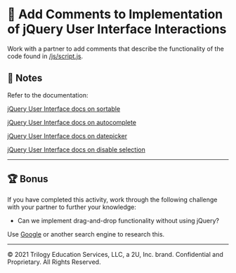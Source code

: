 # 📐 Add Comments to Implementation of jQuery User Interface Interactions

Work with a partner to add comments that describe the functionality of the code found in [/js/script.js](./Unsolved/assets/js/script.js).

## 📝 Notes

Refer to the documentation:

[jQuery User Interface docs on sortable](https://jqueryui.com/sortable/)

[jQuery User Interface docs on autocomplete](https://jqueryui.com/autocomplete/)

[jQuery User Interface docs on datepicker](https://jqueryui.com/datepicker/)

[jQuery User Interface docs on disable selection](https://api.jqueryui.com/disableselection/)

---

## 🏆 Bonus

If you have completed this activity, work through the following challenge with your partner to further your knowledge:

* Can we implement drag-and-drop functionality without using jQuery?

Use [Google](https://www.google.com) or another search engine to research this.

---
© 2021 Trilogy Education Services, LLC, a 2U, Inc. brand. Confidential and Proprietary. All Rights Reserved.
